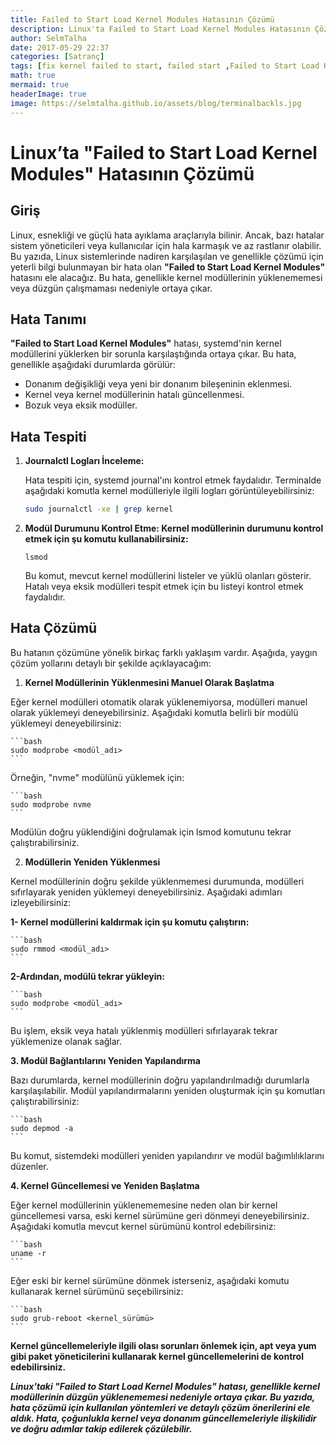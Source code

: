 ```yaml
---
title: Failed to Start Load Kernel Modules Hatasının Çözümü
description: Linux'ta Failed to Start Load Kernel Modules Hatasının Çözümü
author: SelmTalha
date: 2017-05-29 22:37 
categories: [Satranç]
tags: [fix kernel failed to start, failed start ,Failed to Start Load Kernel Modules, kernel modules ]
math: true
mermaid: true
headerImage: true
image: https://selmtalha.github.io/assets/blog/terminalbackls.jpg
---
```


# Linux’ta "Failed to Start Load Kernel Modules" Hatasının Çözümü

## Giriş

Linux, esnekliği ve güçlü hata ayıklama araçlarıyla bilinir. Ancak, bazı hatalar sistem yöneticileri veya kullanıcılar için hala karmaşık ve az rastlanır olabilir. Bu yazıda, Linux sistemlerinde nadiren karşılaşılan ve genellikle çözümü için yeterli bilgi bulunmayan bir hata olan **"Failed to Start Load Kernel Modules"** hatasını ele alacağız. Bu hata, genellikle kernel modüllerinin yüklenememesi veya düzgün çalışmaması nedeniyle ortaya çıkar.

## Hata Tanımı

**"Failed to Start Load Kernel Modules"** hatası, systemd'nin kernel modüllerini yüklerken bir sorunla karşılaştığında ortaya çıkar. Bu hata, genellikle aşağıdaki durumlarda görülür:

- Donanım değişikliği veya yeni bir donanım bileşeninin eklenmesi.
- Kernel veya kernel modüllerinin hatalı güncellenmesi.
- Bozuk veya eksik modüller.

## Hata Tespiti

1. **Journalctl Logları İnceleme:**

   Hata tespiti için, systemd journal'ını kontrol etmek faydalıdır. Terminalde aşağıdaki komutla kernel modülleriyle ilgili logları görüntüleyebilirsiniz:

    ```bash
   sudo journalctl -xe | grep kernel
   ```
2. **Modül Durumunu Kontrol Etme: Kernel modüllerinin durumunu kontrol etmek için şu komutu kullanabilirsiniz:**

    ```
    lsmod
    ```
    Bu komut, mevcut kernel modüllerini listeler ve yüklü olanları gösterir. Hatalı veya eksik modülleri tespit etmek için bu listeyi kontrol etmek faydalıdır.

## Hata Çözümü

Bu hatanın çözümüne yönelik birkaç farklı yaklaşım vardır. Aşağıda, yaygın çözüm yollarını detaylı bir şekilde açıklayacağım:

1. **Kernel Modüllerinin Yüklenmesini Manuel Olarak Başlatma**

Eğer kernel modülleri otomatik olarak yüklenemiyorsa, modülleri manuel olarak yüklemeyi deneyebilirsiniz. Aşağıdaki komutla belirli bir modülü yüklemeyi deneyebilirsiniz:

    ```bash
    sudo modprobe <modül_adı>
    ```

Örneğin, "nvme" modülünü yüklemek için:

    ```bash
    sudo modprobe nvme
    ```

Modülün doğru yüklendiğini doğrulamak için lsmod komutunu tekrar çalıştırabilirsiniz.

2. **Modüllerin Yeniden Yüklenmesi**

Kernel modüllerinin doğru şekilde yüklenmemesi durumunda, modülleri sıfırlayarak yeniden yüklemeyi deneyebilirsiniz. Aşağıdaki adımları izleyebilirsiniz:

**1- Kernel modüllerini kaldırmak için şu komutu çalıştırın:**

    ```bash
    sudo rmmod <modül_adı>
    ```

**2-Ardından, modülü tekrar yükleyin:**

    ```bash
    sudo modprobe <modül_adı>
    ```

Bu işlem, eksik veya hatalı yüklenmiş modülleri sıfırlayarak tekrar yüklemenize olanak sağlar.

**3. Modül Bağlantılarını Yeniden Yapılandırma**

Bazı durumlarda, kernel modüllerinin doğru yapılandırılmadığı durumlarla karşılaşılabilir. Modül yapılandırmalarını yeniden oluşturmak için şu komutları çalıştırabilirsiniz:

    ```bash
    sudo depmod -a
    ```

Bu komut, sistemdeki modülleri yeniden yapılandırır ve modül bağımlılıklarını düzenler.

**4. Kernel Güncellemesi ve Yeniden Başlatma**

Eğer kernel modüllerinin yüklenememesine neden olan bir kernel güncellemesi varsa, eski kernel sürümüne geri dönmeyi deneyebilirsiniz. Aşağıdaki komutla mevcut kernel sürümünü kontrol edebilirsiniz:

    ```bash
    uname -r
    ```

Eğer eski bir kernel sürümüne dönmek isterseniz, aşağıdaki komutu kullanarak kernel sürümünü seçebilirsiniz:

    ```bash
    sudo grub-reboot <kernel_sürümü>
    ```

****Kernel güncellemeleriyle ilgili olası sorunları önlemek için, apt veya yum gibi paket yöneticilerini kullanarak kernel güncellemelerini de kontrol edebilirsiniz.****

***Linux'taki "Failed to Start Load Kernel Modules" hatası, genellikle kernel modüllerinin düzgün yüklenememesi nedeniyle ortaya çıkar. Bu yazıda, hata çözümü için kullanılan yöntemleri ve detaylı çözüm önerilerini ele aldık. Hata, çoğunlukla kernel veya donanım güncellemeleriyle ilişkilidir ve doğru adımlar takip edilerek çözülebilir.***
